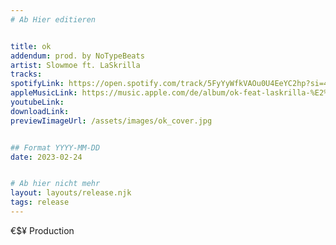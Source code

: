```yaml
---
# Ab Hier editieren


title: ok
addendum: prod. by NoTypeBeats
artist: Slowmoe ft. LaSkrilla
tracks:
spotifyLink: https://open.spotify.com/track/5FyYyWfkVAOu0U4EeYC2hp?si=4a103791f1624f02
appleMusicLink: https://music.apple.com/de/album/ok-feat-laskrilla-%E2%82%AC%24%C2%A5-notypebeats-single/1669723359
youtubeLink: 
downloadLink: 
previewIimageUrl: /assets/images/ok_cover.jpg


## Format YYYY-MM-DD
date: 2023-02-24


# Ab hier nicht mehr
layout: layouts/release.njk
tags: release
---
```


€$¥ Production